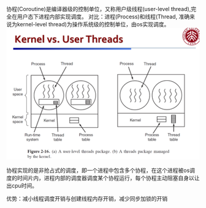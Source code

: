 协程(Coroutine)是编译器级的控制单位，又称用户级线程(user-level thread),完全在用户态下进程内部实现调度。
对比：进程(Process)和线程(Thread, 准确来说为kernel-level thread)为操作系统级的控制单位，由os实现调度。
![](user-thread.png)

协程实现的是非抢占式的调度，即一个进程中包含多个协程，在这个进程被os调度的时间片内，进程内部的调度器调度某个协程运行，每个协程主动阻塞自身以让出cpu时间。

优势：减小线程调度开销与创建线程内存开销，减少同步加锁的开销